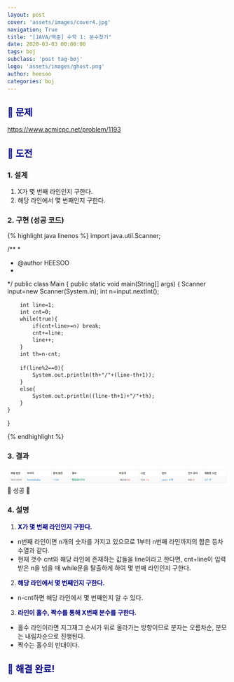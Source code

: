 ```yaml
---
layout: post
cover: 'assets/images/cover4.jpg'
navigation: True
title: "[JAVA/백준] 수학 1: 분수찾기"
date: 2020-03-03 00:00:00
tags: boj
subclass: 'post tag-boj'
logo: 'assets/images/ghost.png'
author: heesoo
categories: boj
---
```

## <span style="color:navy">👀 문제</span>
<https://www.acmicpc.net/problem/1193>

## <span style="color:navy">👊 도전</span>

### 1. 설계
1. X가 몇 번째 라인인지 구한다.
2. 해당 라인에서 몇 번째인지 구한다.

### 2. 구현 (성공 코드)
{% highlight java linenos %}
import java.util.Scanner;

/**
 * 
 * @author HEESOO
 *
 */
public class Main {
	public static void main(String[] args) {
		Scanner input=new Scanner(System.in);
		int n=input.nextInt();
		
		int line=1;
		int cnt=0;
		while(true){
			if(cnt+line>=n) break;
			cnt+=line;
			line++;
		}
		int th=n-cnt;
		
		if(line%2==0){
			System.out.println(th+"/"+(line-th+1));
		}
		else{
			System.out.println((line-th+1)+"/"+th);
		}
	}
}

 {% endhighlight %}

### 3. 결과
![실행결과](./assets/images/200303_1.PNG)
🤟 성공 🤟

### 4. 설명
1. **<span style="color:navy">X가 몇 번째 라인인지 구한다.</span>**
- n번째 라인이면 n개의 숫자를 가지고 있으므로 1부터 n번째 라인까지의 합은 등차수열과 같다.
- 현재 갯수 cnt와 해당 라인에 존재하는 값들을 line이라고 한다면, cnt+line이 입력받은 n을 넘을 때 while문을 탈출하게 하여 몇 번째 라인인지 구한다.
2. **<span style="color:navy">해당 라인에서 몇 번째인지 구한다.</span>**
- n-cnt하면 해당 라인에서 몇 번째인지 알 수 있다.
3. **<span style="color:navy">라인이 홀수, 짝수를 통해 X번째 분수를 구한다.</span>**
- 홀수 라인이라면 지그재그 순서가 위로 올라가는 방향이므로 분자는 오름차순, 분모는 내림차순으로 진행된다.
- 짝수는 홀수의 반대이다.

## <span style="color:navy">👏 해결 완료!</span>